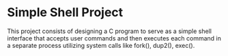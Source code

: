 # Simple Shell Project
This project consists of designing a C program to serve as a simple shell interface that accepts user commands and then executes each command in a separate process utilizing system calls like fork(), dup2(), exec().
